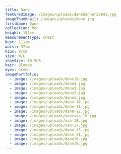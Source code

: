 ```yaml
---
title: Dane
featuredImage: /images/uploads/danebanner23841.jpg
imageThumbnail: /images/uploads/dane.jpg
firstName: Dane
collection: Men
height: 184cm
measurementType: chest
bust: 111cm
waist: 97cm
hips: 97cm
size: M/L
shoeSize: 10.5US
hair: Blonde
eyes: Green
imagePortfolio:
  - image: /images/uploads/dane19.jpg
  - image: /images/uploads/dane4.jpg
  - image: /images/uploads/dane3.jpg
  - image: /images/uploads/dane2.jpg
  - image: /images/uploads/dane1.jpg
  - image: /images/uploads/dane-14.jpg
  - image: /images/uploads/dane-11.jpg
  - image: /images/uploads/dane-12.jpg
  - image: /images/uploads/vanessa-19.jpg
  - image: /images/uploads/van-18.jpg
  - image: /images/uploads/van-17.jpg
  - image: /images/uploads/dane-15.jpg
  - image: /images/uploads/dane-21.jpg
  - image: /images/uploads/dane10.jpg
  - image: /images/uploads/dane19.jpg
---
```


